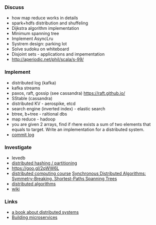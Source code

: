 ### Discuss

 - how map reduce works in details
 - spark+hdfs distribution and shuffeling
 - Dijkstra algorithm implementation
 - Minimum spanning tree
 - Implement AsyncLru
 - Systrem design: parking lot
 - Solve sudoku on whiteboard
 - Disjoint sets - applications and impementation
 - http://aperiodic.net/phil/scala/s-99/
 
 ### Implement
  - distributed log (kafka)
  - kafka streams
  - paxos, raft, gossip (see cassandra) https://raft.github.io/
  - SStable (cassandra)
  - distributed KV - aerospike, etcd
  - search engine (inverted index) - elastic search
  - btree, b+tree - raltional dbs
  - map reduce - hadoop
  - you are given 2 arrays, find if rhere exists a sum of two elements that equals to target. Write an implementation for a  distributed system.
  - [commit log](commitlog.md)
  
 ### Investigate
  - levedb
  - [distributed hashing / partitioning](http://www.cs.princeton.edu/courses/archive/spr11/cos461/docs/lec21-hashing.pdf)
  - https://goo.gl/2qWW6L
  - [distributed computing course](https://www.youtube.com/watch?v=rVfAZHAiixI&index=5&list=PLx3mQFFeHPjndmQ0iP9j6C58b90hqGa0X)
  [Synchronous Distributed Algorithms: Symmetry-Breaking. Shortest-Paths Spanning Trees](https://www.youtube.com/watch?v=mUBmcbbJNf4)
  - [distributed algorithms](https://www.youtube.com/results?search_query=distributed+algorithms)
  - [wiki](https://en.wikipedia.org/wiki/Category:Distributed_algorithms)
  
  
### Links
 - [a book about distributed systems](https://github.com/bjut-hz/E-Books/blob/master/distributed%20system/Martin%20Kleppmann-Designing%20Data-Intensive%20Applications_%20The%20Big%20Ideas%20Behind%20Reliable%2C%20Scalable%2C%20and%20Maintainable%20Systems-O%E2%80%99Reilly%20Media%20(2017).pdf)
 - [Building microservices](https://www.nginx.com/wp-content/uploads/2015/01/Building_Microservices_Nginx.pdf)
